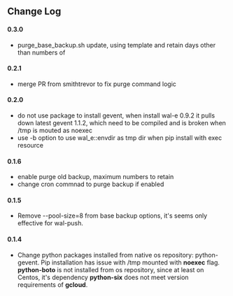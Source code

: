 ## Change Log

#### 0.3.0
- purge_base_backup.sh update, using template and retain days other than numbers of

#### 0.2.1
- merge PR from smithtrevor to fix purge command logic

#### 0.2.0
- do not use package to install gevent, when install wal-e 0.9.2 it pulls down latest gevent 1.1.2, which need to be compiled and is broken when /tmp is mouted as noexec
- use -b option to use wal_e::envdir as tmp dir when pip install with exec resource

#### 0.1.6
- enable purge old backup, maximum numbers to retain
- change cron commnad to purge backup if enabled

#### 0.1.5
- Remove --pool-size=8 from base backup options, it's seems only effective for wal-push.

#### 0.1.4
- Change python packages installed from native os repository: python-gevent. Pip installation has issue with /tmp mounted with **noexec** flag. **python-boto** is not installed from os repository, since at least on Centos, it's dependency **python-six** does not meet version requirements of **gcloud**.

